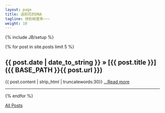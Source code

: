 ```yaml
---
layout: page
title: 送别花的DNA
tagline: 快到碗里来~~~
weight: 10
---
```

{% include JB/setup %}

{% for post in site.posts limit 5 %}
## {{ post.date | date_to_string }} &raquo; [{{ post.title }}]({{ BASE_PATH }}{{ post.url }})

<div class="entry-content">
{{ post.content | strip_html | truncatewords:30}}
<a href="{{ post.url }}">...Read more</a>
</div>


---
{% endfor %}
<p>
    <a class="btn btn-primary btn-large" href="{{ BASE_PATH }}{{ site.JB.archive_path }}">
	All Posts
    </a>
</p>
